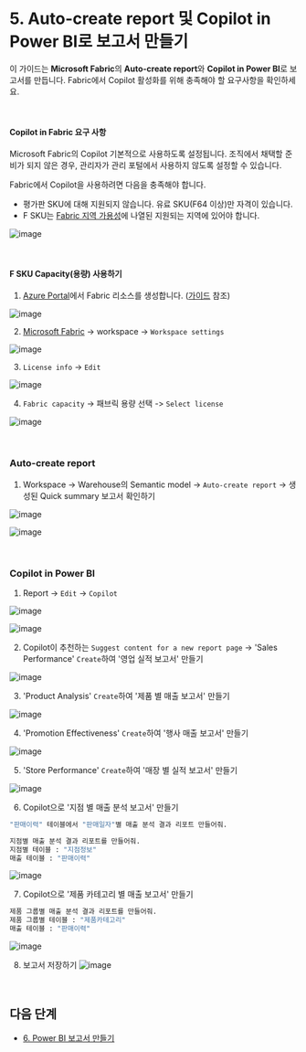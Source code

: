 # 5.	Auto-create report 및 Copilot in Power BI로 보고서 만들기 

이 가이드는 **Microsoft Fabric**의 **Auto-create report**와 **Copilot in Power BI**로 보고서를 만듭니다. Fabric에서 Copilot 활성화를 위해 충족해야 할 요구사항을 확인하세요. 


<br/> 

#### Copilot in Fabric 요구 사항

Microsoft Fabric의 Copilot 기본적으로 사용하도록 설정됩니다. 조직에서 채택할 준비가 되지 않은 경우, 관리자가 관리 포털에서 사용하지 않도록 설정할 수 있습니다. 

Fabric에서 Copilot을 사용하려면 다음을 충족해야 합니다. 
  * 평가판 SKU에 대해 지원되지 않습니다. 유료 SKU(F64 이상)만 자격이 있습니다.
  * F SKU는 [Fabric 지역 가용성](https://learn.microsoft.com/ko-kr/fabric/admin/region-availability)에 나열된 지원되는 지역에 있어야 합니다.

![image](https://github.com/user-attachments/assets/857b02e0-c0d7-4fce-a853-11a8d44ce6d7)

<br/> 

#### F SKU Capacity(용량) 사용하기

1. [Azure Portal](https://portal.azure.com)에서 Fabric 리소스를 생성합니다. ([가이드](https://learn.microsoft.com/ko-kr/fabric/admin/capacity-settings?tabs=fabric-capacity#create-a-new-capacity) 참조)

![image](https://github.com/user-attachments/assets/8d8d879b-3b2c-49d3-9902-a10a60e8838f)


2. [Microsoft Fabric](https://fabric.microsoft.com) -> workspace -> `Workspace settings` 

![image](https://github.com/user-attachments/assets/f0c0ef6b-d6bc-417f-be1e-2a213914b158)


3. `License info` -> `Edit`

![image](https://github.com/user-attachments/assets/a205adc1-b866-4524-b9dd-b963cc83ba58)


4. `Fabric capacity` -> 패브릭 용량 선택 -> `Select license` 

![image](https://github.com/user-attachments/assets/59bbe505-a674-4cf8-b17f-4d2662a381db)


<br/> 

### Auto-create report 

1. Workspace -> Warehouse의 Semantic model -> `Auto-create report` -> 생성된 Quick summary 보고서 확인하기  

![image](https://github.com/user-attachments/assets/6c20080f-a0e0-4c73-809d-26eb848ec64e)

![image](https://github.com/user-attachments/assets/e1291f1a-f4e0-4948-983e-bdfac4e2eb00)


<br/> 

### Copilot in Power BI

1. Report -> `Edit` -> `Copilot` 

![image](https://github.com/user-attachments/assets/27682da8-bcd0-41da-b0a6-d796ba374637)


![image](https://github.com/user-attachments/assets/42f38296-e4cf-4d8f-8fba-21036de43da7)


2. Copilot이 추천하는 `Suggest content for a new report page` -> 'Sales Performance' `Create`하여 '영업 실적 보고서' 만들기 

![image](https://github.com/user-attachments/assets/34273c9d-45af-415a-9dcc-35658e7f381d)


3. 'Product Analysis' `Create`하여 '제품 별 매출 보고서' 만들기 

![image](https://github.com/user-attachments/assets/c1ce92c0-5cac-44a3-a3aa-4fa06b9ef174)


4. 'Promotion Effectiveness' `Create`하여 '행사 매출 보고서' 만들기

![image](https://github.com/user-attachments/assets/65328bb6-c5bb-467a-acf8-bfdf59629eb9)


5. 'Store Performance' `Create`하여 '매장 별 실적 보고서' 만들기

![image](https://github.com/user-attachments/assets/dc4e49e1-9f5b-4d49-beab-c1109019fb6d)


6. Copilot으로 '지점 별 매출 분석 보고서' 만들기 

```bash
"판매이력" 테이블에서 "판매일자"별 매출 분석 결과 리포트 만들어줘.

지점별 매출 분석 결과 리포트를 만들어줘.
지점별 테이블 : "지점정보"
매출 테이블 : "판매이력"
```

![image](https://github.com/user-attachments/assets/78588e18-87b4-47a5-94ba-853b46012706)


7. Copilot으로 '제품 카테고리 별 매출 보고서' 만들기 

```bash
제품 그룹별 매출 분석 결과 리포트를 만들어줘.
제품 그룹별 테이블 : "제품카테고리"
매출 테이블 : "판매이력"
```

![image](https://github.com/user-attachments/assets/c2370f23-5a38-488a-aaf4-cbb7b5f1cbab)


8. 보고서 저장하기 ![image](https://github.com/user-attachments/assets/cc0895b9-560f-4841-b91f-6789b12eb61c)


<br/> 

## 다음 단계 

* [6. Power BI 보고서 만들기]()
 
<br/> 
